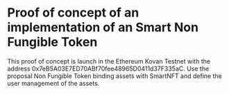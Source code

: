 # Proof of concept of an implementation of an Smart Non Fungible Token
This proof of concept is launch in the Ethereum Kovan Testnet with the address 0x7eB5A03E7ED70ABf70fee48965D0411d37F335aC.
Use the proposal Non Fungible Token binding assets with SmartNFT and define the user management of the assets.
